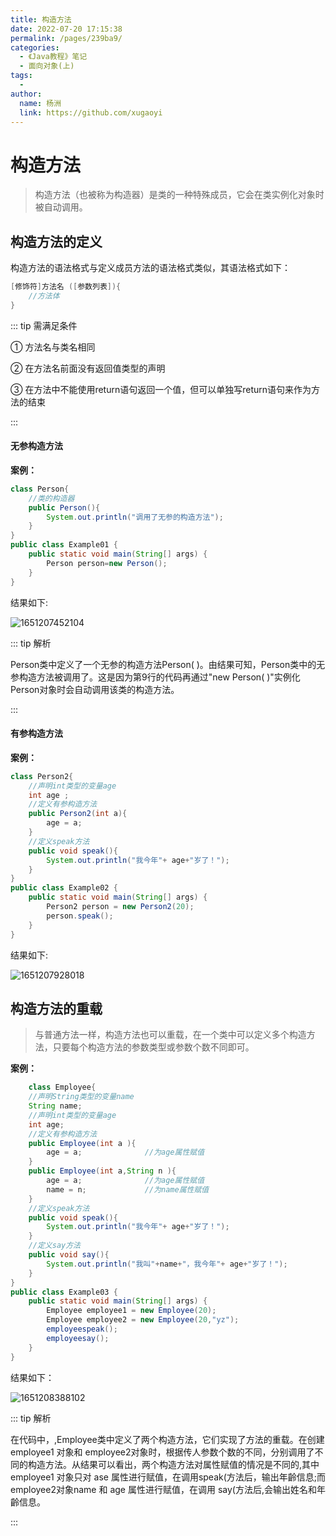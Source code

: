 ```yaml
---
title: 构造方法
date: 2022-07-20 17:15:38
permalink: /pages/239ba9/
categories:
  - 《Java教程》笔记
  - 面向对象(上)
tags:
  - 
author: 
  name: 杨洲
  link: https://github.com/xugaoyi
---
```


# 构造方法

> 构造方法（也被称为构造器）是类的一种特殊成员，它会在类实例化对象时被自动调用。

## 构造方法的定义

构造方法的语法格式与定义成员方法的语法格式类似，其语法格式如下：

```java
[修饰符]方法名 ([参数列表]){
	//方法体
}
```

::: tip 需满足条件

① 方法名与类名相同

② 在方法名前面没有返回值类型的声明

③ 在方法中不能使用return语句返回一个值，但可以单独写return语句来作为方法的结束

:::

####  无参构造方法

**案例：**

```java
class Person{
    //类的构造器
    public Person(){
        System.out.println("调用了无参的构造方法");
    }
}
public class Example01 {
    public static void main(String[] args) {
        Person person=new Person();
    }
}
```

结果如下:

![1651207452104](\images\Java\Java-55.png)

::: tip 解析

Person类中定义了一个无参的构造方法Person( )。由结果可知，Person类中的无参构造方法被调用了。这是因为第9行的代码再通过"new Person( )"实例化Person对象时会自动调用该类的构造方法。

:::

####  有参构造方法

**案例：**

```java
class Person2{
    //声明int类型的变量age
    int age ;
    //定义有参构造方法
    public Person2(int a){
        age = a;
    }
    //定义speak方法
    public void speak(){
        System.out.println("我今年"+ age+"岁了！");
    }
}
public class Example02 {
    public static void main(String[] args) {
        Person2 person = new Person2(20);
        person.speak();
    }
}
```

结果如下:

![1651207928018](\images\Java\Java-53.png)

##  构造方法的重载

> 与普通方法一样，构造方法也可以重载，在一个类中可以定义多个构造方法，只要每个构造方法的参数类型或参数个数不同即可。

**案例：**

```java
	class Employee{
    //声明String类型的变量name
    String name;
    //声明int类型的变量age
    int age;
    //定义有参构造方法
    public Employee(int a ){
        age = a;              //为age属性赋值
    }
    public Employee(int a,String n ){
        age = a;              //为age属性赋值
        name = n;             //为name属性赋值
    }
    //定义speak方法
    public void speak(){
        System.out.println("我今年"+ age+"岁了！");
    }
    //定义say方法
    public void say(){
        System.out.println("我叫"+name+"，我今年"+ age+"岁了！");
    }
}
public class Example03 {
    public static void main(String[] args) {
        Employee employee1 = new Employee(20);
        Employee employee2 = new Employee(20,"yz");
        employeespeak();
        employeesay();
    }
}
```

结果如下：

![1651208388102](\images\Java\Java-54.png)

::: tip 解析

在代码中，,Employee类中定义了两个构造方法，它们实现了方法的重载。在创建 employee1 对象和 employee2对象时，根据传人参数个数的不同，分别调用了不同的构造方法。从结果可以看出，两个构造方法对属性赋值的情况是不同的,其中employee1 对象只对 ase 属性进行赋值，在调用speak(方法后，输出年齡信息;而 employee2对象name 和 age 属性进行赋值，在调用 say(方法后,会输出姓名和年齡信息。

:::

